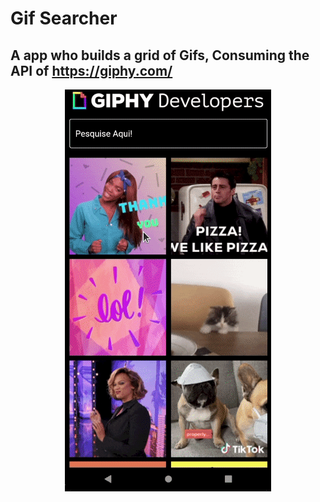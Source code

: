 # Gif Searcher

## A app who builds a grid of Gifs, Consuming the API of https://giphy.com/

<p align="center">
  <img src="/img/img2.gif">
</p>
